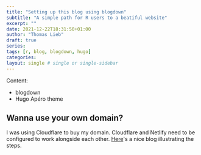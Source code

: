```yaml
---
title: "Setting up this blog using blogdown"
subtitle: "A simple path for R users to a beatiful website"
excerpt: ""
date: 2021-12-22T18:31:50+01:00
author: "Thomas Lieb"
draft: true
series:
tags: [r, blog, blogdown, hugo]
categories:
layout: single # single or single-sidebar
---
```


Content:
* blogdown
* Hugo Apéro theme



## Wanna use your own domain?

I was using Cloudflare to buy my domain. Cloudflare and Netlify need to be configured to work alongside each other. [Here](https://jaketrent.com/post/cloudflare-dns-netlify-host)'s a nice blog illustrating the steps.
